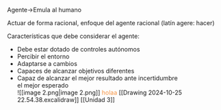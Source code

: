 Agente→Emula al humano

Actuar de forma racional, enfoque del agente racional (latín agere: hacer)

Características que debe considerar el agente:

- Debe estar dotado de controles autónomos
- Percibir el entorno
- Adaptarse a cambios
- Capaces de alcanzar objetivos diferentes
- Capaz de alcanzar el mejor resultado ante incertidumbre  
    el mejor esperado  
![[image 2.png|image 2.png]]
<font color="#f79646">holaa</font>
[[Drawing 2024-10-25 22.54.38.excalidraw]]
[[Unidad 3]]